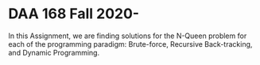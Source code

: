 # DAA 168 Fall 2020-
In this Assignment, we are finding solutions for the N-Queen problem for each of the programming paradigm: Brute-force, Recursive Back-tracking, and Dynamic Programming. 
